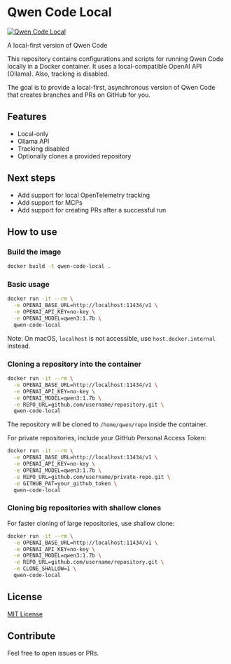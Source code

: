 # Qwen Code Local

[![Qwen Code Local](https://github.com/fmueller/qwen-code-local/actions/workflows/qwen-code-local.yaml/badge.svg)](https://github.com/fmueller/qwen-code-local/actions/workflows/qwen-code-local.yaml)

A local-first version of Qwen Code

This repository contains configurations and scripts for running Qwen Code locally in a Docker container. It uses
a local-compatible OpenAI API (Ollama). Also, tracking is disabled.

The goal is to provide a local-first, asynchronous version of Qwen Code that creates branches and PRs on GitHub for you.

## Features

- Local-only
- Ollama API
- Tracking disabled
- Optionally clones a provided repository

## Next steps

- Add support for local OpenTelemetry tracking
- Add support for MCPs
- Add support for creating PRs after a successful run

## How to use

### Build the image

```bash
docker build -t qwen-code-local .
```

### Basic usage

```bash
docker run -it --rm \
  -e OPENAI_BASE_URL=http://localhost:11434/v1 \
  -e OPENAI_API_KEY=no-key \
  -e OPENAI_MODEL=qwen3:1.7b \
  qwen-code-local
```

Note: On macOS, `localhost` is not accessible, use `host.docker.internal` instead.

### Cloning a repository into the container

```bash
docker run -it --rm \
  -e OPENAI_BASE_URL=http://localhost:11434/v1 \
  -e OPENAI_API_KEY=no-key \
  -e OPENAI_MODEL=qwen3:1.7b \
  -e REPO_URL=github.com/username/repository.git \
  qwen-code-local
```

The repository will be cloned to `/home/qwen/repo` inside the container.

For private repositories, include your GitHub Personal Access Token:

```bash
docker run -it --rm \
  -e OPENAI_BASE_URL=http://localhost:11434/v1 \
  -e OPENAI_API_KEY=no-key \
  -e OPENAI_MODEL=qwen3:1.7b \
  -e REPO_URL=github.com/username/private-repo.git \
  -e GITHUB_PAT=your_github_token \
  qwen-code-local
```

### Cloning big repositories with shallow clones

For faster cloning of large repositories, use shallow clone:

```bash
docker run -it --rm \
  -e OPENAI_BASE_URL=http://localhost:11434/v1 \
  -e OPENAI_API_KEY=no-key \
  -e OPENAI_MODEL=qwen3:1.7b \
  -e REPO_URL=github.com/username/repository.git \
  -e CLONE_SHALLOW=1 \
  qwen-code-local
```

## License

[MIT License](LICENSE)

## Contribute

Feel free to open issues or PRs.
